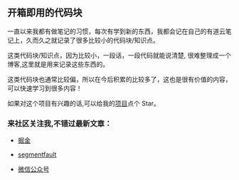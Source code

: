 <!--
 * @Github: https://github.com/OBKoro1
 * @Author: OBKoro1
 * @Date: 2019-07-30 18:11:31
 * @LastEditors: OBKoro1
 * @LastEditTime: 2019-08-01 19:51:15
 * @Description: 代码块readme
 -->

## 开箱即用的代码块

一直以来我都有做笔记的习惯，每次有学到新的东西，我都会记在自己的有道云笔记上，久而久之就记录了很多比较小的代码块/知识点。

这类代码块/知识点，因为比较小，一段话，一段代码就能说清楚, 很难整理成一个博客,这里就是用来记录这些东西的。

这类代码块也通常比较偏，所以在今后积累的比较多了，这也是很有价值的内容，可以快速学习到很多内容！

如果对这个项目有兴趣的话,可以给我的[项目](https://github.com/OBKoro1/codeBlack)点个 Star。

### 来社区关注我,不错过最新文章：

- [掘金](https://juejin.im/user/58714f0eb123db4a2eb95372/posts)

- [segmentfault](https://segmentfault.com/u/obkoro1/articles)
- [微信公众号](https://github.com/OBKoro1/articleImg_src/blob/master/juejin/1631b6f52f7e7015.jpeg?raw=true)
  <!-- 特殊字符串：用于修改/删除markdown的结尾提示语-->
